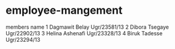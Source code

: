 # employee-mangement
members name
1 Dagmawit Belay  Ugr/23581/13
2 Dibora Tsegaye  Ugr/22902/13
3 Helina Ashenafi Ugr/23328/13
4 Biruk Tadesse   Ugr/23294/13
